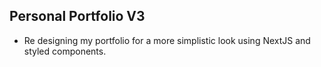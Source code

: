 ## Personal Portfolio V3

- Re designing my portfolio for a more simplistic look using NextJS and styled components.
